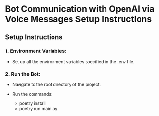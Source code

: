 # Bot Communication with OpenAI via Voice Messages Setup Instructions

## Setup Instructions

### 1. Environment Variables:

- Set up all the environment variables specified in the .env file.

### 2. Run the Bot:

- Navigate to the root directory of the project.
- Run the commands:

    - poetry install
    - poetry run main.py



